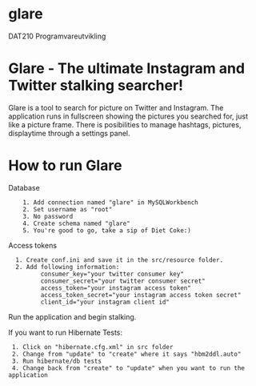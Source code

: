 glare
=====

DAT210 Programvareutvikling

Glare - The ultimate Instagram and Twitter stalking searcher!
=============================================================

Glare is a tool to search for picture on Twitter and Instagram. The application runs in fullscreen showing the pictures you searched for, just like a picture frame. There is posibilities to manage hashtags, pictures, displaytime through a settings panel. 

How to run Glare
================
 
Database

     	1. Add connection named "glare" in MySQLWorkbench
     	2. Set username as "root"
     	3. No password
     	4. Create schema named "glare"
     	5. You're good to go, take a sip of Diet Coke:)
     	
Access tokens

      1. Create conf.ini and save it in the src/resource folder.
      2. Add following information:
             consumer_key="your twitter consumer key"
             consumer_secret="your twitter consumer secret"
             access_token="your instagram access token"
             access_token_secret="your instagram access token secret"
             client_id="your instagram client id"

   Run the application and begin stalking.
   
If you want to run Hibernate Tests:

     1. Click on "hibernate.cfg.xml" in src folder
     2. Change from "update" to "create" where it says "hbm2ddl.auto"
     3. Run hibernate/db tests
     4. Change back from "create" to "update" when you want to run the application
